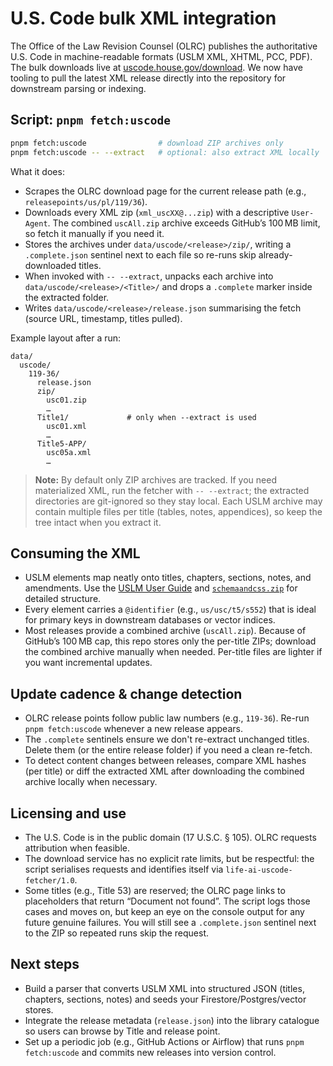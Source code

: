 # U.S. Code bulk XML integration

The Office of the Law Revision Counsel (OLRC) publishes the authoritative U.S. Code in machine-readable formats (USLM XML, XHTML, PCC, PDF). The bulk downloads live at [uscode.house.gov/download](https://uscode.house.gov/download/download.shtml). We now have tooling to pull the latest XML release directly into the repository for downstream parsing or indexing.

## Script: `pnpm fetch:uscode`

```bash
pnpm fetch:uscode                # download ZIP archives only
pnpm fetch:uscode -- --extract   # optional: also extract XML locally
```

What it does:

- Scrapes the OLRC download page for the current release path (e.g., `releasepoints/us/pl/119/36`).
- Downloads every XML zip (`xml_uscXX@...zip`) with a descriptive `User-Agent`. The combined `uscAll.zip` archive exceeds GitHub’s 100 MB limit, so fetch it manually if you need it.
- Stores the archives under `data/uscode/<release>/zip/`, writing a `.complete.json` sentinel next to each file so re-runs skip already-downloaded titles.
- When invoked with `-- --extract`, unpacks each archive into `data/uscode/<release>/<Title>/` and drops a `.complete` marker inside the extracted folder.
- Writes `data/uscode/<release>/release.json` summarising the fetch (source URL, timestamp, titles pulled).

Example layout after a run:

```
data/
  uscode/
    119-36/
      release.json
      zip/
        usc01.zip
        …
      Title1/             # only when --extract is used
        usc01.xml
        …
      Title5-APP/
        usc05a.xml
        …
```

> **Note:** By default only ZIP archives are tracked. If you need materialized XML, run the fetcher with `-- --extract`; the extracted directories are git-ignored so they stay local. Each USLM archive may contain multiple files per title (tables, notes, appendices), so keep the tree intact when you extract it.

## Consuming the XML

- USLM elements map neatly onto titles, chapters, sections, notes, and amendments. Use the [USLM User Guide](https://uscode.house.gov/download/resources/USLM-User-Guide.pdf) and [`schemaandcss.zip`](https://uscode.house.gov/download/resources/schemaandcss.zip) for detailed structure.
- Every element carries a `@identifier` (e.g., `us/usc/t5/s552`) that is ideal for primary keys in downstream databases or vector indices.
- Most releases provide a combined archive (`uscAll.zip`). Because of GitHub’s 100 MB cap, this repo stores only the per-title ZIPs; download the combined archive manually when needed. Per-title files are lighter if you want incremental updates.

## Update cadence & change detection

- OLRC release points follow public law numbers (e.g., `119-36`). Re-run `pnpm fetch:uscode` whenever a new release appears.
- The `.complete` sentinels ensure we don't re-extract unchanged titles. Delete them (or the entire release folder) if you need a clean re-fetch.
- To detect content changes between releases, compare XML hashes (per title) or diff the extracted XML after downloading the combined archive locally when necessary.

## Licensing and use

- The U.S. Code is in the public domain (17 U.S.C. § 105). OLRC requests attribution when feasible.
- The download service has no explicit rate limits, but be respectful: the script serialises requests and identifies itself via `life-ai-uscode-fetcher/1.0`.
- Some titles (e.g., Title 53) are reserved; the OLRC page links to placeholders that return “Document not found”. The script logs those cases and moves on, but keep an eye on the console output for any future genuine failures. You will still see a `.complete.json` sentinel next to the ZIP so repeated runs skip the request.

## Next steps

- Build a parser that converts USLM XML into structured JSON (titles, chapters, sections, notes) and seeds your Firestore/Postgres/vector stores.
- Integrate the release metadata (`release.json`) into the library catalogue so users can browse by Title and release point.
- Set up a periodic job (e.g., GitHub Actions or Airflow) that runs `pnpm fetch:uscode` and commits new releases into version control.
